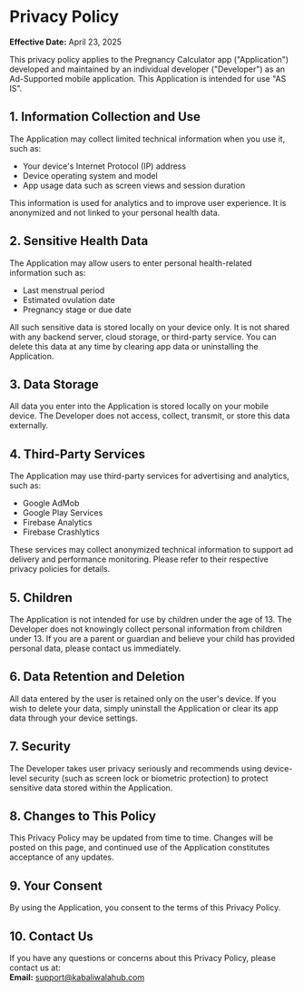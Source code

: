 
# Privacy Policy

**Effective Date:** April 23, 2025

This privacy policy applies to the Pregnancy Calculator app ("Application") developed and maintained by an individual developer ("Developer") as an Ad-Supported mobile application. This Application is intended for use "AS IS".

## 1. Information Collection and Use

The Application may collect limited technical information when you use it, such as:
- Your device's Internet Protocol (IP) address
- Device operating system and model
- App usage data such as screen views and session duration

This information is used for analytics and to improve user experience. It is anonymized and not linked to your personal health data.

## 2. Sensitive Health Data

The Application may allow users to enter personal health-related information such as:
- Last menstrual period
- Estimated ovulation date
- Pregnancy stage or due date

All such sensitive data is stored locally on your device only. It is not shared with any backend server, cloud storage, or third-party service. You can delete this data at any time by clearing app data or uninstalling the Application.

## 3. Data Storage

All data you enter into the Application is stored locally on your mobile device. The Developer does not access, collect, transmit, or store this data externally.

## 4. Third-Party Services

The Application may use third-party services for advertising and analytics, such as:
- Google AdMob
- Google Play Services
- Firebase Analytics
- Firebase Crashlytics

These services may collect anonymized technical information to support ad delivery and performance monitoring. Please refer to their respective privacy policies for details.

## 5. Children

The Application is not intended for use by children under the age of 13. The Developer does not knowingly collect personal information from children under 13. If you are a parent or guardian and believe your child has provided personal data, please contact us immediately.

## 6. Data Retention and Deletion

All data entered by the user is retained only on the user's device. If you wish to delete your data, simply uninstall the Application or clear its app data through your device settings.

## 7. Security

The Developer takes user privacy seriously and recommends using device-level security (such as screen lock or biometric protection) to protect sensitive data stored within the Application.

## 8. Changes to This Policy

This Privacy Policy may be updated from time to time. Changes will be posted on this page, and continued use of the Application constitutes acceptance of any updates.

## 9. Your Consent

By using the Application, you consent to the terms of this Privacy Policy.

## 10. Contact Us

If you have any questions or concerns about this Privacy Policy, please contact us at:  
**Email:** support@kabaliwalahub.com
